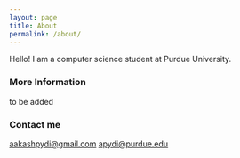 ```yaml
---
layout: page
title: About
permalink: /about/
---
```


Hello! I am a computer science student at Purdue University. 

### More Information

to be added

### Contact me

[aakashpydi@gmail.com](mailto:aakashpydi@gmail.com)
[apydi@purdue.edu](mailto:apydi@purdue.edu)
